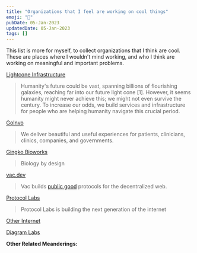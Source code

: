 ```yaml
---
title: "Organizations that I feel are working on cool things"
emoji: "🧠"
pubDate: 05-Jan-2023
updatedDate: 05-Jan-2023
tags: []
---
```


This list is more for myself, to collect organizations that I think are cool. These are places where I wouldn't mind working, and who I think are working on meaningful and important problems.

[Lightcone Infrastructure](https://www.lightconeinfrastructure.com/index.html)
>Humanity's future could be vast, spanning billions of flourishing galaxies, reaching far into our future light cone [1]. However, it seems humanity might never achieve this; we might not even survive the century. To increase our odds, we build services and infrastructure for people who are helping humanity navigate this crucial period.

[GoInvo](https://www.goinvo.com/)
>We deliver beautiful and useful experiences for patients, clinicians, clinics, companies, and governments.

[Gingko Bioworks](https://www.ginkgobioworks.com/)
>Biology by design

[vac.dev](https://vac.dev)
>Vac builds [public good](https://en.wikipedia.org/wiki/Public_good) protocols for the decentralized web.

[Protocol Labs](https://protocol.ai/)
>Protocol Labs is building the next generation of the internet

[Other Internet](https://otherinter.net/)

[Diagram Labs](https://diagram.com/#labs)

**Other Related Meanderings:**
